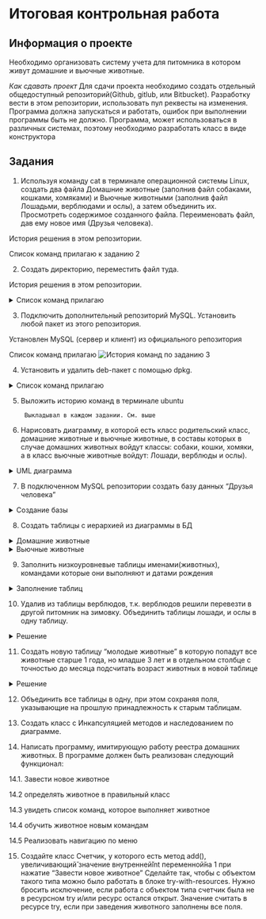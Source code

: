 # Итоговая контрольная работа
## Информация о проекте

Необходимо организовать систему учета для питомника в котором живут
домашние и вьючные животные.

*Как сдавать проект*
Для сдачи проекта необходимо создать отдельный общедоступный
репозиторий(Github, gitlub, или Bitbucket). Разработку вести в этом
репозитории, использовать пул реквесты на изменения. Программа должна
запускаться и работать, ошибок при выполнении программы быть не должно.
Программа, может использоваться в различных системах, поэтому необходимо
разработать класс в виде конструктора

## Задания

1. Используя команду cat в терминале операционной системы Linux, создать
два файла Домашние животные (заполнив файл собаками, кошками,
хомяками) и Вьючные животными (заполнив файл Лошадьми, верблюдами и
ослы), а затем объединить их. Просмотреть содержимое созданного файла.
Переименовать файл, дав ему новое имя (Друзья человека).

История решения в этом репозитории. 

Список команд прилагаю к заданию 2
  
2. Создать директорию, переместить файл туда.

История решения в этом репозитории. 

<details><summary>Список команд прилагаю </summary>
  <image src="/images/history1.jpg" alt="История команд по заданию 1"></image>
  <image src="/images/history2.jpg" alt="История команд по заданию 2"></image>
</details>


3. Подключить дополнительный репозиторий MySQL. Установить любой пакет
из этого репозитория.
  
  Установлен MySQL (сервер и клиент) из официального репозитория
    
  Список команд прилагаю 
<image src="/images/history3.jpg" alt="История команд по заданию 3"></image>
  
4. Установить и удалить deb-пакет с помощью dpkg.
  
<details><summary>Список команд прилагаю </summary>
    4.1. Скачиваем пакет
      <image src="/images/dpkg1.jpg" alt="Скачивание нужного пакета"></image>
    4.2. Вызываем команду dpkg на установку пакета
      <image src="/images/dpkg2.jpg" alt="Вызываем команду dpkg на установку пакета"></image>
    4.3. Устанавливаем недостающие зависимости
      <image src="/images/dpkg3.jpg" alt="Устанавливаем недостающие зависимости"></image>
    4.4. Повторяем установку пакета
      <image src="/images/dpkg4.jpg" alt="Повторяем установку пакета"></image>
    4.5. Запускаем установленный пакет и убеждаемся что все работает
      <image src="/images/dpkg5.jpg" alt="Запускаем установленный пакет и убеждаемся что все работает"></image>
    4.6. Удаляем *полностью* пакет 
      <image src="/images/dpkg6.jpg" alt="Удаляем *полностью* пакет"></image>
</details>
    
5. Выложить историю команд в терминале ubuntu

        Выкладывал в каждом задании. См. выше
        
6. Нарисовать диаграмму, в которой есть класс родительский класс, домашние
животные и вьючные животные, в составы которых в случае домашних
животных войдут классы: собаки, кошки, хомяки, а в класс вьючные животные
войдут: Лошади, верблюды и ослы).

<details><summary>UML диаграмма</summary>
  <image src="/images/UML Animals.jpg" alt="диаграмма"></image>
</details>
        
7. В подключенном MySQL репозитории создать базу данных “Друзья
человека”
<details><summary>Создание базы</summary>
  <image src="/images/sql1.jpg" alt="Создание базы"></image>
</details>
  
8. Создать таблицы с иерархией из диаграммы в БД
  <details><summary>Домашние животные</summary>
  <image src="/images/sql2.jpg" alt="таблица1"></image>
  <image src="/images/sql4.jpg" alt="домашние"></image>
</details>
<details><summary>Вьючные животные</summary>
  <image src="/images/sql3.jpg" alt="таблица2"></image>
  <image src="/images/sql5.jpg" alt="вьючные"></image>
</details>
    
9. Заполнить низкоуровневые таблицы именами(животных), командами
которые они выполняют и датами рождения
<details><summary>Заполнение таблиц</summary>
  <image src="/images/sql6.jpg" alt="домашние"></image>
  <image src="/images/sql7.jpg" alt="вьючные"></image>
</details>
    
10. Удалив из таблицы верблюдов, т.к. верблюдов решили перевезти в другой
питомник на зимовку. Объединить таблицы лошади, и ослы в одну таблицу.
<details><summary>Решение</summary>
  <image src="/images/sql8.jpg" alt="Удалим верблюдов"></image>
  <image src="/images/sql9.jpg" alt="объединим лошадей и ослов"></image>
</details>
    
11. Создать новую таблицу “молодые животные” в которую попадут все
животные старше 1 года, но младше 3 лет и в отдельном столбце с точностью
до месяца подсчитать возраст животных в новой таблице
<details><summary>Решение</summary>
  <image src="/images/sql10.jpg" alt="объединим"></image>
</details>
    
12. Объединить все таблицы в одну, при этом сохраняя поля, указывающие на
прошлую принадлежность к старым таблицам.
    
13. Создать класс с Инкапсуляцией методов и наследованием по диаграмме.
    
14. Написать программу, имитирующую работу реестра домашних животных.
В программе должен быть реализован следующий функционал:

   14.1. Завести новое животное
    
   14.2 определять животное в правильный класс
    
   14.3 увидеть список команд, которое выполняет животное
    
   14.4 обучить животное новым командам
    
   14.5 Реализовать навигацию по меню
    
15. Создайте класс Счетчик, у которого есть метод add(), увеличивающий̆
значение внутренней̆int переменной̆на 1 при нажатие “Завести новое
животное” Сделайте так, чтобы с объектом такого типа можно было работать в
блоке try-with-resources. Нужно бросить исключение, если работа с объектом
типа счетчик была не в ресурсном try и/или ресурс остался открыт. Значение
считать в ресурсе try, если при заведения животного заполнены все поля.
